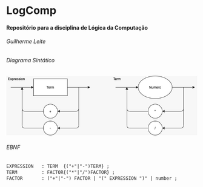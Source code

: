 # LogComp
#### Repositório para a disciplina de Lógica da Computação  

###### Guilherme Leite

###### Diagrama Sintático


![Image of DS](./DS.jpg)

###### EBNF

    EXPRESSION   : TERM  {("+"|"-")TERM} ;
    TERM         : FACTOR{("*"|"/")FACTOR} ;
    FACTOR       : ("+"|"-") FACTOR | "(" EXPRESSION ")" | number ;
